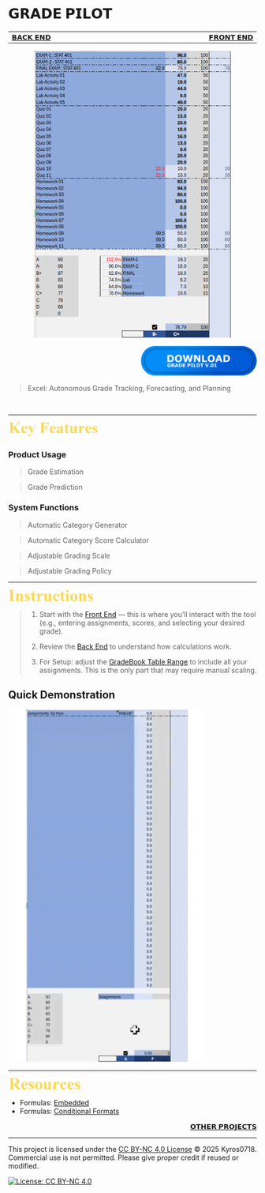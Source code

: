 # 𝗚𝗥𝗔𝗗𝗘 𝗣𝗜𝗟𝗢𝗧 

<table>
  <tr>
    <td width="500px" align="left">
      <a href="./panel_backend.md">𝗕𝗔𝗖𝗞 𝗘𝗡𝗗</a>
    </td>
    <td width="500px" align="right">
      <a href="./panel_frontend.md">𝗙𝗥𝗢𝗡𝗧 𝗘𝗡𝗗</a>
    </td>
  </tr>
</table>

<div align="center">
  <img src=./images/GradePilotRepresentation.png width=400>
</div>

<div align="right">

[<img src=./images/Download%20Button%20LDA.png height=60> ](https://github.com/Kyros0718/Grade_Pilot/releases/download/GradePilot_v1.1.0/GradePilot_v1.1.0.xlsx)

</div>

> Excel: Autonomous Grade Tracking, Forecasting, and Planning

<br>

****

[<img src=./images/cw_key_features.png height=30>](./README.md)

### Product Usage
> Grade Estimation 

> Grade Prediction
 
### System Functions
> Automatic Category Generator 

> Automatic Category Score Calculator 

> Adjustable Grading Scale 

> Adjustable Grading Policy 

****

[<img src=./images/cw_instructions.png height=25> ](./README.md)

> 1. Start with the [Front End](./panel_frontend.md) — this is where you’ll interact with the tool (e.g., entering assignments, scores, and selecting your desired grade).
>
> 2. Review the [Back End](./panel_backend.md) to understand how calculations work.
>
> 3. For Setup: adjust the [GradeBook Table Range](./panel_backend.md#gradebook-range-semi-automatic-setup-required) to include all your assignments. This is the only part that may require manual scaling.

## Quick Demonstration

<img src=./images/QuickDemoF.gif width=400>

<br>

****

[<img src=./images/cw_resources.png height=25> ](./README.md)

- Formulas: [Embedded](./formulas_embedded.md)
- Formulas: [Conditional Formats](./formulas_conditional_format.md)

<div align="right">
  
  [𝗢𝗧𝗛𝗘𝗥 𝗣𝗥𝗢𝗝𝗘𝗖𝗧𝗦](https://github.com/Kyros0718/Excel_Projects/blob/main/README.md)
  
</div>

****

This project is licensed under the [CC BY-NC 4.0 License](./LICENSE) © 2025 Kyros0718.  
Commercial use is not permitted. Please give proper credit if reused or modified.

[![License: CC BY-NC 4.0](https://img.shields.io/badge/License-CC%20BY--NC%204.0-lightgrey.svg)](https://creativecommons.org/licenses/by-nc/4.0/)

